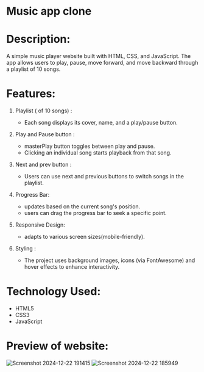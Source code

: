 # Music app clone

# Description:
A simple music player website built with HTML, CSS, and JavaScript. The app allows users to play, pause, move forward, and move backward through a playlist of 10 songs. 

# Features:

1. Playlist ( of 10 songs) :
   - Each song displays its cover, name, and a play/pause button.

2. Play and Pause button :
   - masterPlay button toggles between play and pause. 
   - Clicking an individual song starts playback from that song. 

3. Next and prev button :
   - Users can use next and previous buttons to switch songs in the playlist. 

4. Progress Bar:
   - updates based on the current song's position. 
   - users can drag the progress bar to seek a specific point. 

5. Responsive Design:
   - adapts to various screen sizes(mobile-friendly).

6. Styling : 
   - The project uses background images, icons (via FontAwesome) and hover effects to enhance interactivity.
  
# Technology Used:
- HTML5
- CSS3
- JavaScript

# Preview of website: 

  ![Screenshot 2024-12-22 191415](https://github.com/user-attachments/assets/56306f81-209d-49c2-b3e4-2fcfb0eb441d) ![Screenshot 2024-12-22 185949](https://github.com/user-attachments/assets/5cd90a56-deb6-4837-ac0a-771c26aca1d8)
